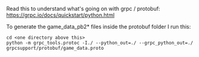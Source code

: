 Read this to understand what's going on with grpc / protobuf: https://grpc.io/docs/quickstart/python.html

To generate the game_data_pb2* files inside the protobuf folder I run this:
```
cd <one directory above this>
python -m grpc_tools.protoc -I./ --python_out=./ --grpc_python_out=./ grpcsupport/protobuf/game_data.proto
```
